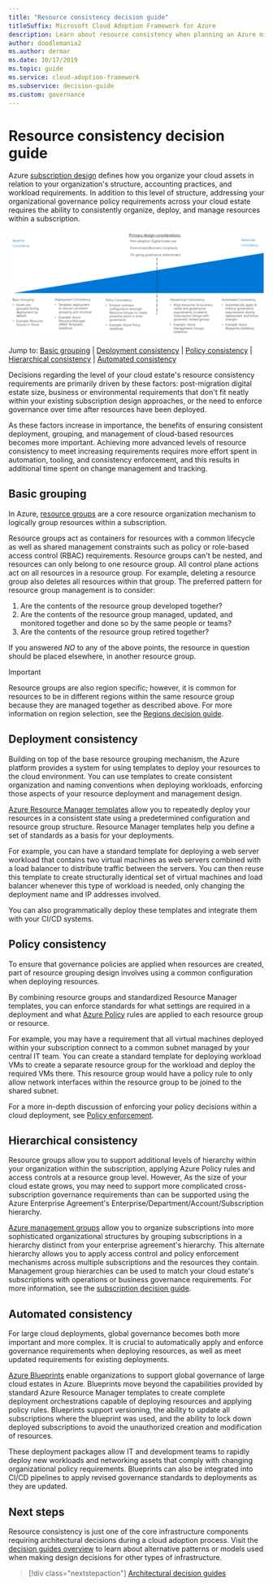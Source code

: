 ```yaml
---
title: "Resource consistency decision guide"
titleSuffix: Microsoft Cloud Adoption Framework for Azure
description: Learn about resource consistency when planning an Azure migration.
author: doodlemania2
ms.author: dermar
ms.date: 10/17/2019
ms.topic: guide
ms.service: cloud-adoption-framework
ms.subservice: decision-guide
ms.custom: governance
---
```


# Resource consistency decision guide

Azure [subscription design](../subscriptions/index.md) defines how you organize your cloud assets in relation to your organization's structure, accounting practices, and workload requirements. In addition to this level of structure, addressing your organizational governance policy requirements across your cloud estate requires the ability to consistently organize, deploy, and manage resources within a subscription.

![Plotting resource consistency options from least to most complex, aligned with jump links below](../../_images/decision-guides/decision-guide-resource-consistency.png)

Jump to: [Basic grouping](#basic-grouping) | [Deployment consistency](#deployment-consistency) | [Policy consistency](#policy-consistency) | [Hierarchical consistency](#hierarchical-consistency) | [Automated consistency](#automated-consistency)

Decisions regarding the level of your cloud estate's resource consistency requirements are primarily driven by these factors: post-migration digital estate size, business or environmental requirements that don't fit neatly within your existing subscription design approaches, or the need to enforce governance over time after resources have been deployed.

As these factors increase in importance, the benefits of ensuring consistent deployment, grouping, and management of cloud-based resources becomes more important. Achieving more advanced levels of resource consistency to meet increasing requirements requires more effort spent in automation, tooling, and consistency enforcement, and this results in additional time spent on change management and tracking.

## Basic grouping

In Azure, [resource groups](https://docs.microsoft.com/azure/azure-resource-manager/resource-group-overview#resource-groups) are a core resource organization mechanism to logically group resources within a subscription.

Resource groups act as containers for resources with a common lifecycle as well as shared management constraints such as policy or role-based access control (RBAC) requirements. Resource groups can't be nested, and resources can only belong to one resource group. All control plane actions act on all resources in a resource group. For example, deleting a resource group also deletes all resources within that group. The preferred pattern for resource group management is to consider:

1. Are the contents of the resource group developed together?
1. Are the contents of the resource group managed, updated, and monitored together and done so by the same people or teams?
1. Are the contents of the resource group retired together?

If you answered _NO_ to any of the above points, the resource in question should be placed elsewhere, in another resource group.

> [!IMPORTANT]
> Resource groups are also region specific; however, it is common for resources to be in different regions within the same resource group because they are managed together as described above. For more information on region selection, see the [Regions decision guide](../regions/index.md).

## Deployment consistency

Building on top of the base resource grouping mechanism, the Azure platform provides a system for using templates to deploy your resources to the cloud environment. You can use templates to create consistent organization and naming conventions when deploying workloads, enforcing those aspects of your resource deployment and management design.

[Azure Resource Manager templates](https://docs.microsoft.com/azure/azure-resource-manager/template-deployment-overview) allow you to repeatedly deploy your resources in a consistent state using a predetermined configuration and resource group structure. Resource Manager templates help you define a set of standards as a basis for your deployments.

For example, you can have a standard template for deploying a web server workload that contains two virtual machines as web servers combined with a load balancer to distribute traffic between the servers. You can then reuse this template to create structurally identical set of virtual machines and load balancer whenever this type of workload is needed, only changing the deployment name and IP addresses involved.

You can also programmatically deploy these templates and integrate them with your CI/CD systems.

## Policy consistency

To ensure that governance policies are applied when resources are created, part of resource grouping design involves using a common configuration when deploying resources.

By combining resource groups and standardized Resource Manager templates, you can enforce standards for what settings are required in a deployment and what [Azure Policy](https://docs.microsoft.com/azure/governance/policy/overview) rules are applied to each resource group or resource.

For example, you may have a requirement that all virtual machines deployed within your subscription connect to a common subnet managed by your central IT team. You can create a standard template for deploying workload VMs to create a separate resource group for the workload and deploy the required VMs there. This resource group would have a policy rule to only allow network interfaces within the resource group to be joined to the shared subnet.

For a more in-depth discussion of enforcing your policy decisions within a cloud deployment, see [Policy enforcement](../policy-enforcement/index.md).

## Hierarchical consistency

Resource groups allow you to support additional levels of hierarchy within your organization within the subscription, applying Azure Policy rules and access controls at a resource group level. However, As the size of your cloud estate grows, you may need to support more complicated cross-subscription governance requirements than can be supported using the Azure Enterprise Agreement's Enterprise/Department/Account/Subscription hierarchy.

[Azure management groups](https://docs.microsoft.com/azure/governance/management-groups) allow you to organize subscriptions into more sophisticated organizational structures by grouping subscriptions in a hierarchy distinct from your enterprise agreement's hierarchy. This alternate hierarchy allows you to apply access control and policy enforcement mechanisms across multiple subscriptions and the resources they contain. Management group hierarchies can be used to match your cloud estate's subscriptions with operations or business governance requirements. For more information, see the [subscription decision guide](../subscriptions/index.md).

## Automated consistency

For large cloud deployments, global governance becomes both more important and more complex. It is crucial to automatically apply and enforce governance requirements when deploying resources, as well as meet updated requirements for existing deployments.

[Azure Blueprints](https://docs.microsoft.com/azure/governance/blueprints/overview) enable organizations to support global governance of large cloud estates in Azure. Blueprints move beyond the capabilities provided by standard Azure Resource Manager templates to create complete deployment orchestrations capable of deploying resources and applying policy rules. Blueprints support versioning, the ability to update all subscriptions where the blueprint was used, and the ability to lock down deployed subscriptions to avoid the unauthorized creation and modification of resources.

These deployment packages allow IT and development teams to rapidly deploy new workloads and networking assets that comply with changing organizational policy requirements. Blueprints can also be integrated into CI/CD pipelines to apply revised governance standards to deployments as they are updated.

## Next steps

Resource consistency is just one of the core infrastructure components requiring architectural decisions during a cloud adoption process. Visit the [decision guides overview](../index.md) to learn about alternative patterns or models used when making design decisions for other types of infrastructure.

> [!div class="nextstepaction"]
> [Architectural decision guides](../index.md)
